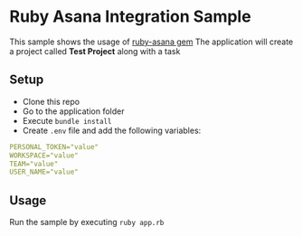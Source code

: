 # Ruby Asana Integration Sample

This sample shows the usage of [ruby-asana gem](https://github.com/Asana/ruby-asana)
The application will create a project called **Test Project** along with a task

## Setup

- Clone this repo
- Go to the application folder
- Execute `bundle install`
- Create `.env` file and add the following variables:

```yaml
PERSONAL_TOKEN="value"
WORKSPACE="value"
TEAM="value"
USER_NAME="value"

```

## Usage

Run the sample by executing `ruby app.rb`
